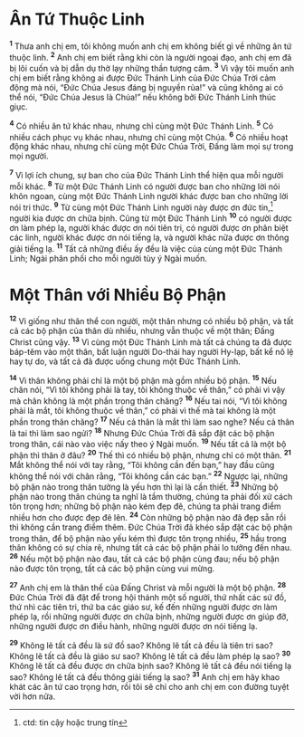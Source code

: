 

# Ân Tứ Thuộc Linh
<sup><b>1</b></sup> Thưa anh chị em, tôi không muốn anh chị em không biết gì về những ân tứ thuộc linh. <sup><b>2</b></sup> Anh chị em biết rằng khi còn là người ngoại đạo, anh chị em đã bị lôi cuốn và bị dẫn dụ thờ lạy những thần tượng câm. <sup><b>3</b></sup> Vì vậy tôi muốn anh chị em biết rằng không ai được Đức Thánh Linh của Đức Chúa Trời cảm động mà nói, “Đức Chúa Jesus đáng bị nguyền rủa!” và cũng không ai có thể nói, “Đức Chúa Jesus là Chúa!” nếu không bởi Đức Thánh Linh thúc giục.

<sup><b>4</b></sup> Có nhiều ân tứ khác nhau, nhưng chỉ cùng một Đức Thánh Linh. <sup><b>5</b></sup> Có nhiều cách phục vụ khác nhau, nhưng chỉ cùng một Chúa. <sup><b>6</b></sup> Có nhiều hoạt động khác nhau, nhưng chỉ cùng một Đức Chúa Trời, Đấng làm mọi sự trong mọi người.

<sup><b>7</b></sup> Vì lợi ích chung, sự ban cho của Đức Thánh Linh thể hiện qua mỗi người mỗi khác. <sup><b>8</b></sup> Từ một Đức Thánh Linh có người được ban cho những lời nói khôn ngoan, cùng một Đức Thánh Linh người khác được ban cho những lời nói tri thức. <sup><b>9</b></sup> Từ cùng một Đức Thánh Linh người này được ơn đức tin,[^1] người kia được ơn chữa bịnh. Cũng từ một Đức Thánh Linh <sup><b>10</b></sup> có người được ơn làm phép lạ, người khác được ơn nói tiên tri, có người được ơn phân biệt các linh, người khác được ơn nói tiếng lạ, và người khác nữa được ơn thông giải tiếng lạ. <sup><b>11</b></sup> Tất cả những điều ấy đều là việc của cùng một Đức Thánh Linh; Ngài phân phối cho mỗi người tùy ý Ngài muốn.

# Một Thân với Nhiều Bộ Phận
<sup><b>12</b></sup> Vì giống như thân thể con người, một thân nhưng có nhiều bộ phận, và tất cả các bộ phận của thân dù nhiều, nhưng vẫn thuộc về một thân; Đấng Christ cũng vậy. <sup><b>13</b></sup> Vì cùng một Đức Thánh Linh mà tất cả chúng ta đã được báp-têm vào một thân, bất luận người Do-thái hay người Hy-lạp, bất kể nô lệ hay tự do, và tất cả đã được uống chung một Đức Thánh Linh.

<sup><b>14</b></sup> Vì thân không phải chỉ là một bộ phận mà gồm nhiều bộ phận. <sup><b>15</b></sup> Nếu chân nói, “Vì tôi không phải là tay, tôi không thuộc về thân,” có phải vì vậy mà chân không là một phần trong thân chăng? <sup><b>16</b></sup> Nếu tai nói, “Vì tôi không phải là mắt, tôi không thuộc về thân,” có phải vì thế mà tai không là một phần trong thân chăng? <sup><b>17</b></sup> Nếu cả thân là mắt thì làm sao nghe? Nếu cả thân là tai thì làm sao ngửi? <sup><b>18</b></sup> Nhưng Đức Chúa Trời đã sắp đặt các bộ phận trong thân, cái nào vào việc nấy theo ý Ngài muốn. <sup><b>19</b></sup> Nếu tất cả là một bộ phận thì thân ở đâu? <sup><b>20</b></sup> Thế thì có nhiều bộ phận, nhưng chỉ có một thân. <sup><b>21</b></sup> Mắt không thể nói với tay rằng, “Tôi không cần đến bạn,” hay đầu cũng không thể nói với chân rằng, “Tôi không cần các bạn.” <sup><b>22</b></sup> Ngược lại, những bộ phận nào trong thân tưởng là yếu hơn thì lại là cần thiết. <sup><b>23</b></sup> Những bộ phận nào trong thân chúng ta nghĩ là tầm thường, chúng ta phải đối xử cách tôn trọng hơn; những bộ phận nào kém đẹp đẽ, chúng ta phải trang điểm nhiều hơn cho được đẹp đẽ lên. <sup><b>24</b></sup> Còn những bộ phận nào đã đẹp sẵn rồi thì không cần trang điểm thêm. Đức Chúa Trời đã khéo sắp đặt các bộ phận trong thân, để bộ phận nào yếu kém thì được tôn trọng nhiều, <sup><b>25</b></sup> hầu trong thân không có sự chia rẽ, nhưng tất cả các bộ phận phải lo tưởng đến nhau. <sup><b>26</b></sup> Nếu một bộ phận nào đau, tất cả các bộ phận cùng đau; nếu bộ phận nào được tôn trọng, tất cả các bộ phận cùng vui mừng.

<sup><b>27</b></sup> Anh chị em là thân thể của Đấng Christ và mỗi người là một bộ phận. <sup><b>28</b></sup> Đức Chúa Trời đã đặt để trong hội thánh một số người, thứ nhất các sứ đồ, thứ nhì các tiên tri, thứ ba các giáo sư, kế đến những người được ơn làm phép lạ, rồi những người được ơn chữa bịnh, những người được ơn giúp đỡ, những người được ơn điều hành, những người được ơn nói tiếng lạ.

<sup><b>29</b></sup> Không lẽ tất cả đều là sứ đồ sao? Không lẽ tất cả đều là tiên tri sao? Không lẽ tất cả đều là giáo sư sao? Không lẽ tất cả đều làm phép lạ sao? <sup><b>30</b></sup> Không lẽ tất cả đều được ơn chữa bịnh sao? Không lẽ tất cả đều nói tiếng lạ sao? Không lẽ tất cả đều thông giải tiếng lạ sao? <sup><b>31</b></sup> Anh chị em hãy khao khát các ân tứ cao trọng hơn, rồi tôi sẽ chỉ cho anh chị em con đường tuyệt vời hơn nữa.

[^1]: ctd: tin cậy hoặc trung tín
